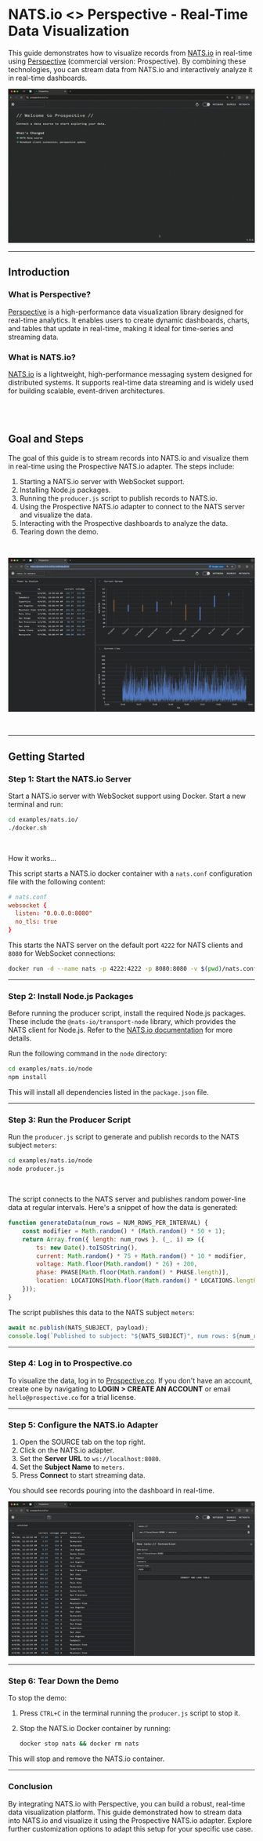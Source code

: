 # NATS.io <> Perspective - Real-Time Data Visualization

This guide demonstrates how to visualize records from [NATS.io](https://nats.io/) in real-time using [Perspective](https://perspective.finos.org/) (commercial version: Prospective). By combining these technologies, you can stream data from NATS.io and interactively analyze it in real-time dashboards.

![NATS.io Adapter GIF](./imgs/nats_pro_adaptor.gif)

---

## Introduction

### What is Perspective?

[Perspective](https://perspective.finos.org/) is a high-performance data visualization library designed for real-time analytics. It enables users to create dynamic dashboards, charts, and tables that update in real-time, making it ideal for time-series and streaming data.

### What is NATS.io?

[NATS.io](https://nats.io/) is a lightweight, high-performance messaging system designed for distributed systems. It supports real-time data streaming and is widely used for building scalable, event-driven architectures.

<br/><br/>

## Goal and Steps

The goal of this guide is to stream records into NATS.io and visualize them in real-time using the Prospective NATS.io adapter. The steps include:

1. Starting a NATS.io server with WebSocket support.
2. Installing Node.js packages.
3. Running the `producer.js` script to publish records to NATS.io.
4. Using the Prospective NATS.io adapter to connect to the NATS server and visualize the data.
5. Interacting with the Prospective dashboards to analyze the data.
6. Tearing down the demo.

<br/>

![NATS.io Dashboard](./imgs/nats_dash_01.png)

<br/>

---

## Getting Started

### Step 1: Start the NATS.io Server

Start a NATS.io server with WebSocket support using Docker. Start a new terminal and run:

```bash
cd examples/nats.io/
./docker.sh
``` 

<br/>

How it works...

This script starts a NATS.io docker container with a `nats.conf` configuration file with the following content:

```conf
# nats.conf
websocket {
  listen: "0.0.0.0:8080"
  no_tls: true
}
```

This starts the NATS server on the default port `4222` for NATS clients and `8080` for WebSocket connections:

```bash
docker run -d --name nats -p 4222:4222 -p 8080:8080 -v $(pwd)/nats.conf:/nats.conf nats:latest -c /nats.conf
```

---

### Step 2: Install Node.js Packages

Before running the producer script, install the required Node.js packages. These include the `@nats-io/transport-node` library, which provides the NATS client for Node.js. Refer to the [NATS.io documentation](https://docs.nats.io/) for more details.

Run the following command in the `node` directory:

```bash
cd examples/nats.io/node
npm install
```

This will install all dependencies listed in the `package.json` file.

---

### Step 3: Run the Producer Script

Run the `producer.js` script to generate and publish records to the NATS subject `meters`:

```bash
cd examples/nats.io/node
node producer.js
```

<br/>

The script connects to the NATS server and publishes random power-line data at regular intervals. Here's a snippet of how the data is generated:

```javascript
function generateData(num_rows = NUM_ROWS_PER_INTERVAL) {
    const modifier = Math.random() * (Math.random() * 50 + 1);
    return Array.from({ length: num_rows }, (_, i) => ({
        ts: new Date().toISOString(),
        current: Math.random() * 75 + Math.random() * 10 * modifier,
        voltage: Math.floor(Math.random() * 26) + 200,
        phase: PHASE[Math.floor(Math.random() * PHASE.length)],
        location: LOCATIONS[Math.floor(Math.random() * LOCATIONS.length)],
    }));
}
```

The script publishes this data to the NATS subject `meters`:

```javascript
await nc.publish(NATS_SUBJECT, payload);
console.log(`Published to subject: "${NATS_SUBJECT}", num rows: ${num_rows}`);
```

---


### Step 4: Log in to Prospective.co

To visualize the data, log in to [Prospective.co](https://prospective.co/). If you don't have an account, create one by navigating to **LOGIN > CREATE AN ACCOUNT** or email `hello@prospective.co` for a trial license.

---

### Step 5: Configure the NATS.io Adapter

1. Open the SOURCE tab on the top right.
1. Click on the NATS.io adapter.
1. Set the **Server URL** to `ws://localhost:8080`.
1. Set the **Subject Name** to `meters`.
1. Press **Connect** to start streaming data.

You should see records pouring into the dashboard in real-time.

![NATS.io data adaptor](./imgs/nats_adaptor_01.png)

---

### Step 6: Tear Down the Demo

To stop the demo:

1. Press `CTRL+C` in the terminal running the `producer.js` script to stop it.
2. Stop the NATS.io Docker container by running:

   ```bash
   docker stop nats && docker rm nats
   ```

This will stop and remove the NATS.io container.

---

### Conclusion

By integrating NATS.io with Perspective, you can build a robust, real-time data visualization platform. This guide demonstrated how to stream data into NATS.io and visualize it using the Prospective NATS.io adapter. Explore further customization options to adapt this setup for your specific use case.
